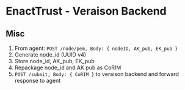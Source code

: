 # EnactTrust - Veraison Backend

## Misc

1. From agent: `POST /node/pem, Body: { nodeID, AK_pub, EK_pub }`
2. Generate node_id (UUID v4)
3. Store node_id, AK_pub, EK_pub
4. Repackage node_id and AK pub as CoRIM
5. `POST /submit, Body: { CoRIM }` to veraison backend and forward response to agent